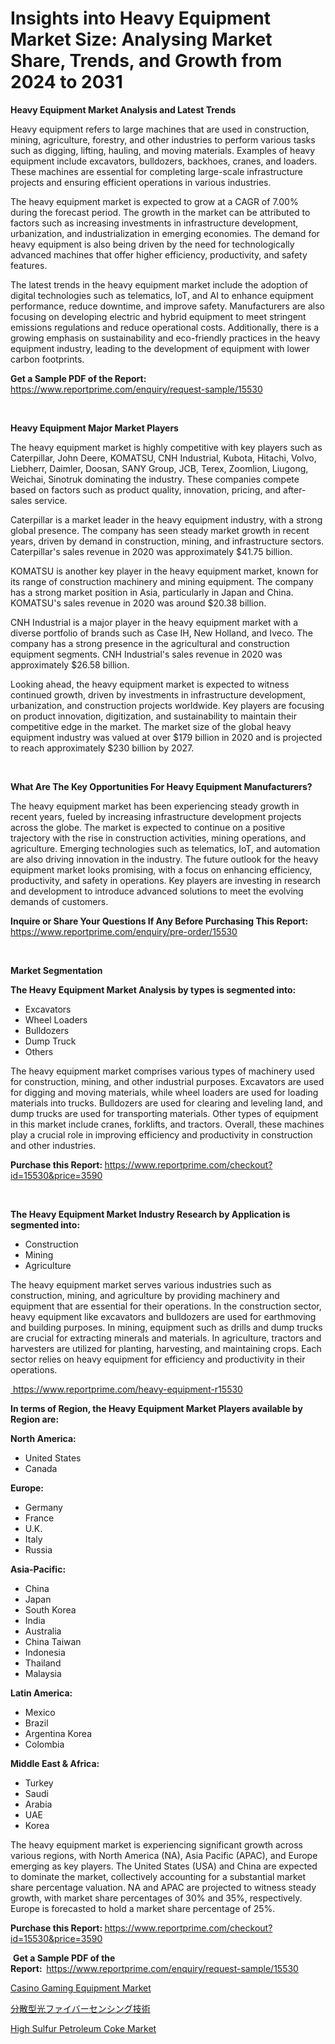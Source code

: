 <p><h1>Insights into Heavy Equipment Market Size: Analysing Market Share, Trends, and Growth from 2024 to 2031</h1></p><p><strong>Heavy Equipment Market Analysis and Latest Trends</strong></p>
<p><p>Heavy equipment refers to large machines that are used in construction, mining, agriculture, forestry, and other industries to perform various tasks such as digging, lifting, hauling, and moving materials. Examples of heavy equipment include excavators, bulldozers, backhoes, cranes, and loaders. These machines are essential for completing large-scale infrastructure projects and ensuring efficient operations in various industries.</p><p>The heavy equipment market is expected to grow at a CAGR of 7.00% during the forecast period. The growth in the market can be attributed to factors such as increasing investments in infrastructure development, urbanization, and industrialization in emerging economies. The demand for heavy equipment is also being driven by the need for technologically advanced machines that offer higher efficiency, productivity, and safety features. </p><p>The latest trends in the heavy equipment market include the adoption of digital technologies such as telematics, IoT, and AI to enhance equipment performance, reduce downtime, and improve safety. Manufacturers are also focusing on developing electric and hybrid equipment to meet stringent emissions regulations and reduce operational costs. Additionally, there is a growing emphasis on sustainability and eco-friendly practices in the heavy equipment industry, leading to the development of equipment with lower carbon footprints.</p></p>
<p><strong>Get a Sample PDF of the Report:&nbsp;</strong> <a href="https://www.reportprime.com/enquiry/request-sample/15530">https://www.reportprime.com/enquiry/request-sample/15530</a></p>
<p>&nbsp;</p>
<p><strong>Heavy Equipment Major Market Players</strong></p>
<p><p>The heavy equipment market is highly competitive with key players such as Caterpillar, John Deere, KOMATSU, CNH Industrial, Kubota, Hitachi, Volvo, Liebherr, Daimler, Doosan, SANY Group, JCB, Terex, Zoomlion, Liugong, Weichai, Sinotruk dominating the industry. These companies compete based on factors such as product quality, innovation, pricing, and after-sales service.</p><p>Caterpillar is a market leader in the heavy equipment industry, with a strong global presence. The company has seen steady market growth in recent years, driven by demand in construction, mining, and infrastructure sectors. Caterpillar's sales revenue in 2020 was approximately $41.75 billion.</p><p>KOMATSU is another key player in the heavy equipment market, known for its range of construction machinery and mining equipment. The company has a strong market position in Asia, particularly in Japan and China. KOMATSU's sales revenue in 2020 was around $20.38 billion.</p><p>CNH Industrial is a major player in the heavy equipment market with a diverse portfolio of brands such as Case IH, New Holland, and Iveco. The company has a strong presence in the agricultural and construction equipment segments. CNH Industrial's sales revenue in 2020 was approximately $26.58 billion.</p><p>Looking ahead, the heavy equipment market is expected to witness continued growth, driven by investments in infrastructure development, urbanization, and construction projects worldwide. Key players are focusing on product innovation, digitization, and sustainability to maintain their competitive edge in the market. The market size of the global heavy equipment industry was valued at over $179 billion in 2020 and is projected to reach approximately $230 billion by 2027.</p></p>
<p>&nbsp;</p>
<p><strong>What Are The Key Opportunities For Heavy Equipment Manufacturers?</strong></p>
<p><p>The heavy equipment market has been experiencing steady growth in recent years, fueled by increasing infrastructure development projects across the globe. The market is expected to continue on a positive trajectory with the rise in construction activities, mining operations, and agriculture. Emerging technologies such as telematics, IoT, and automation are also driving innovation in the industry. The future outlook for the heavy equipment market looks promising, with a focus on enhancing efficiency, productivity, and safety in operations. Key players are investing in research and development to introduce advanced solutions to meet the evolving demands of customers.</p></p>
<p><strong>Inquire or Share Your Questions If Any Before Purchasing This Report:</strong> <a href="https://www.reportprime.com/enquiry/pre-order/15530">https://www.reportprime.com/enquiry/pre-order/15530</a></p>
<p>&nbsp;</p>
<p><strong>Market Segmentation</strong></p>
<p><strong>The Heavy Equipment Market Analysis by types is segmented into:</strong></p>
<p><ul><li>Excavators</li><li>Wheel Loaders</li><li>Bulldozers</li><li>Dump Truck</li><li>Others</li></ul></p>
<p><p>The heavy equipment market comprises various types of machinery used for construction, mining, and other industrial purposes. Excavators are used for digging and moving materials, while wheel loaders are used for loading materials into trucks. Bulldozers are used for clearing and leveling land, and dump trucks are used for transporting materials. Other types of equipment in this market include cranes, forklifts, and tractors. Overall, these machines play a crucial role in improving efficiency and productivity in construction and other industries.</p></p>
<p><strong>Purchase this Report:&nbsp;</strong><a href="https://www.reportprime.com/checkout?id=15530&price=3590">https://www.reportprime.com/checkout?id=15530&price=3590</a></p>
<p>&nbsp;</p>
<p><strong>The Heavy Equipment Market Industry Research by Application is segmented into:</strong></p>
<p><ul><li>Construction</li><li>Mining</li><li>Agriculture</li></ul></p>
<p><p>The heavy equipment market serves various industries such as construction, mining, and agriculture by providing machinery and equipment that are essential for their operations. In the construction sector, heavy equipment like excavators and bulldozers are used for earthmoving and building purposes. In mining, equipment such as drills and dump trucks are crucial for extracting minerals and materials. In agriculture, tractors and harvesters are utilized for planting, harvesting, and maintaining crops. Each sector relies on heavy equipment for efficiency and productivity in their operations.</p></p>
<p><a href="https://www.reportprime.com/heavy-equipment-r15530">&nbsp;https://www.reportprime.com/heavy-equipment-r15530</a></p>
<p><strong>In terms of Region, the Heavy Equipment Market Players available by Region are:</strong></p>
<p>
    <p> <strong> North America: </strong>
        <ul>
            <li>United States</li>
            <li>Canada</li>
        </ul>
        </p> 
    <p> <strong> Europe: </strong>
        <ul>
            <li>Germany</li>
            <li>France</li>
            <li>U.K.</li>
            <li>Italy</li>
            <li>Russia</li>
        </ul>
        </p> 
    <p> <strong> Asia-Pacific: </strong>
        <ul>
            <li>China</li>
            <li>Japan</li>
            <li>South Korea</li>
            <li>India</li>
            <li>Australia</li>
            <li>China Taiwan</li>
            <li>Indonesia</li>
            <li>Thailand</li>
            <li>Malaysia</li>
        </ul>
        </p> 
    <p> <strong> Latin America: </strong>
        <ul>
            <li>Mexico</li>
            <li>Brazil</li>
            <li>Argentina Korea</li>
            <li>Colombia</li>
        </ul>
        </p> 
    <p> <strong> Middle East & Africa: </strong>
        <ul>
            <li>Turkey</li>
            <li>Saudi</li>
            <li>Arabia</li>
            <li>UAE</li>
            <li>Korea</li>
        </ul>
    </p>
    </p>
<p><p>The heavy equipment market is experiencing significant growth across various regions, with North America (NA), Asia Pacific (APAC), and Europe emerging as key players. The United States (USA) and China are expected to dominate the market, collectively accounting for a substantial market share percentage valuation. NA and APAC are projected to witness steady growth, with market share percentages of 30% and 35%, respectively. Europe is forecasted to hold a market share percentage of 25%.</p></p>
<p><strong>Purchase this Report: </strong><a href="https://www.reportprime.com/checkout?id=15530&price=3590">https://www.reportprime.com/checkout?id=15530&price=3590</a></p>
<p>&nbsp;<strong>Get a Sample PDF of the Report:&nbsp;&nbsp;</strong><a href="https://www.reportprime.com/enquiry/request-sample/15530">https://www.reportprime.com/enquiry/request-sample/15530</a></p>
<p><strong></strong></p>
<p><p><a href="https://issuu.com/reportprime-2/docs/casino-gaming-equipment-market-size-2030.pptx">Casino Gaming Equipment Market</a></p><p><a href="https://github.com/NikitaBruen/Market-Research-Report-List-1/blob/main/347268481789.md">分散型光ファイバーセンシング技術</a></p><p><a href="https://view.publitas.com/reportprime-1/high-sulfur-petroleum-coke-market-trends-and-market-analysis-forecasted-for-period-2024-2031/">High Sulfur Petroleum Coke Market</a></p></p>